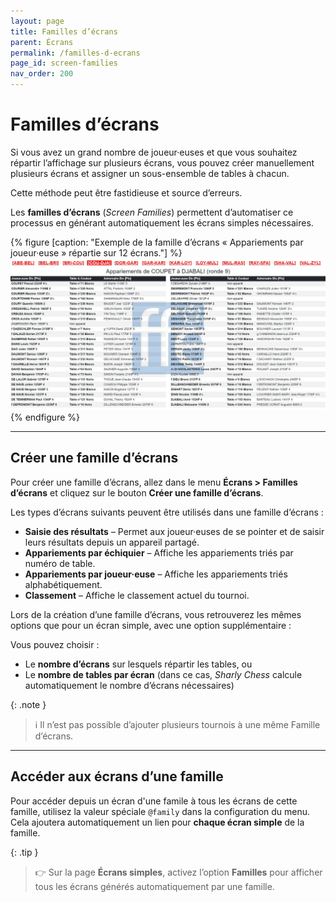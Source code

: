 ```yaml
---
layout: page
title: Familles d’écrans
parent: Écrans
permalink: /familles-d-ecrans
page_id: screen-families
nav_order: 200
---
```


# Familles d’écrans

Si vous avez un grand nombre de joueur·euses et que vous souhaitez répartir l’affichage sur plusieurs écrans, vous pouvez créer manuellement plusieurs écrans et assigner un sous-ensemble de tables à chacun.

Cette méthode peut être fastidieuse et source d’erreurs.

Les **familles d’écrans** (_Screen Families_) permettent d’automatiser ce processus en générant automatiquement les écrans simples nécessaires.

{% figure [caption: "Exemple de la famille d’écrans « Appariements par joueur·euse » répartie sur 12 écrans."] %}
![Exemple de la famille d’écrans « Appariements par joueur·euse » répartie sur 12 écrans.](/assets/images/players-screen.jpg)
{% endfigure %}

---

## Créer une famille d’écrans

Pour créer une famille d’écrans, allez dans le menu **Écrans > Familles d’écrans** et cliquez sur le bouton **Créer une famille d’écrans**.

Les types d’écrans suivants peuvent être utilisés dans une famille d’écrans :

- <i class="bi-pencil"></i> **Saisie des résultats** – Permet aux joueur·euses de se pointer et de saisir leurs résultats depuis un appareil partagé.
- <i class="bi-card-list"></i> **Appariements par échiquier** – Affiche les appariements triés par numéro de table.
- <i class="bi-people"></i> **Appariements par joueur·euse** – Affiche les appariements triés alphabétiquement.
- <i class="bi-trophy"></i> **Classement** – Affiche le classement actuel du tournoi.

Lors de la création d’une famille d’écrans, vous retrouverez les mêmes options que pour un écran simple, avec une option supplémentaire :

Vous pouvez choisir :

- Le **nombre d’écrans** sur lesquels répartir les tables, ou
- Le **nombre de tables par écran** (dans ce cas, _Sharly Chess_ calcule automatiquement le nombre d’écrans nécessaires)

{: .note }
> :information_source: Il n’est pas possible d’ajouter plusieurs tournois à une même Famille d’écrans.

---

## Accéder aux écrans d’une famille

Pour accéder depuis un écran d'une famile à tous les écrans de cette famille, utilisez la valeur spéciale `@family` dans la configuration du menu.
Cela ajoutera automatiquement un lien pour **chaque écran simple** de la famille.

{: .tip }
> :point_right: Sur la page **Écrans simples**, activez l’option **Familles** pour afficher tous les écrans générés automatiquement par une famille.
